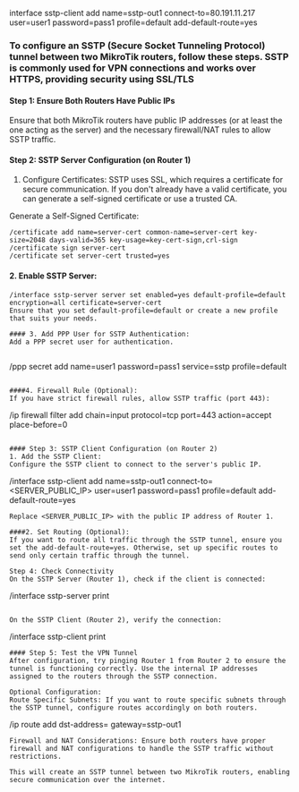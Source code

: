 interface sstp-client add name=sstp-out1 connect-to=80.191.11.217 user=user1 password=pass1 profile=default add-default-route=yes



### To configure an SSTP (Secure Socket Tunneling Protocol) tunnel between two MikroTik routers, follow these steps. SSTP is commonly used for VPN connections and works over HTTPS, providing security using SSL/TLS


#### Step 1: Ensure Both Routers Have Public IPs
Ensure that both MikroTik routers have public IP addresses (or at least the one acting as the server) and the necessary firewall/NAT rules to allow SSTP traffic.


#### Step 2: SSTP Server Configuration (on Router 1)
1. Configure Certificates:
SSTP uses SSL, which requires a certificate for secure communication. If you don't already have a valid certificate, you can generate a self-signed certificate or use a trusted CA.

Generate a Self-Signed Certificate:

```
/certificate add name=server-cert common-name=server-cert key-size=2048 days-valid=365 key-usage=key-cert-sign,crl-sign
/certificate sign server-cert
/certificate set server-cert trusted=yes
```

#### 2. Enable SSTP Server:

```
/interface sstp-server server set enabled=yes default-profile=default encryption=all certificate=server-cert
Ensure that you set default-profile=default or create a new profile that suits your needs.

#### 3. Add PPP User for SSTP Authentication:
Add a PPP secret user for authentication.


```
/ppp secret add name=user1 password=pass1 service=sstp profile=default
```

####4. Firewall Rule (Optional):
If you have strict firewall rules, allow SSTP traffic (port 443):

```
/ip firewall filter add chain=input protocol=tcp port=443 action=accept place-before=0
```

#### Step 3: SSTP Client Configuration (on Router 2)
1. Add the SSTP Client:
Configure the SSTP client to connect to the server's public IP.

```
/interface sstp-client add name=sstp-out1 connect-to=<SERVER_PUBLIC_IP> user=user1 password=pass1 profile=default add-default-route=yes
```
Replace <SERVER_PUBLIC_IP> with the public IP address of Router 1.

####2. Set Routing (Optional):
If you want to route all traffic through the SSTP tunnel, ensure you set the add-default-route=yes. Otherwise, set up specific routes to send only certain traffic through the tunnel.

Step 4: Check Connectivity
On the SSTP Server (Router 1), check if the client is connected:

```
/interface sstp-server print
```

On the SSTP Client (Router 2), verify the connection:

```
/interface sstp-client print
```
#### Step 5: Test the VPN Tunnel
After configuration, try pinging Router 1 from Router 2 to ensure the tunnel is functioning correctly. Use the internal IP addresses assigned to the routers through the SSTP connection.

Optional Configuration:
Route Specific Subnets: If you want to route specific subnets through the SSTP tunnel, configure routes accordingly on both routers.

```
/ip route add dst-address=<remote subnet> gateway=sstp-out1
```
Firewall and NAT Considerations: Ensure both routers have proper firewall and NAT configurations to handle the SSTP traffic without restrictions.

This will create an SSTP tunnel between two MikroTik routers, enabling secure communication over the internet.





